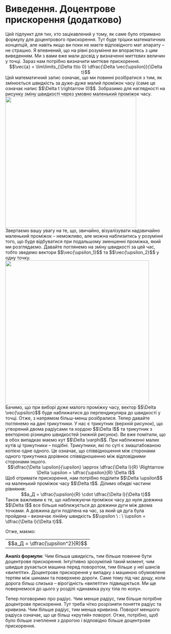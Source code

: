 # Виведення. Доцентрове прискорення (додатково)

<div class="space">Цей пiдпункт для тих, хто зацiкавлений у тому, як саме було отримано формулу для доцентрового прискорення. Тут буде трiшки математичних концепцiй, але навiть якщо ви поки не маєте вiдповiдного мат апарату – не страшно. Я впевнений, що на рiвнi розумiння ви впораєтесь з цим виведенням. Ми з вами вже мали досвiд у визначеннi миттєвих величин у точцi. Зараз нам потрiбно визначити миттєве прискорення.</div>

<div class="space" align="center">$$\vec{a} = \lim\limits_{\Delta t\to 0}  \dfrac{\Delta \vec{\upsilon}}{\Delta t}$$</div>

<div class="space">Цей математичний запис означає, що ми повиннi розiбратися з тим, як змiнюється швидкiсть за дуже-дуже малий промiжок часу (саме це означає напис $$\Delta t \rightarrow 0)$$. Зобразимо для наглядностi на рисунку змiну швидкостi через умовно маленький промiжок часу.</div>

<div class="space"><img class="image" width="410" src="https://rawgit.com/chudaol/ed-era-book-physics/master/images/chapter_3/14.png" /></div>

<div class="space">Звертаємо вашу увагу на те, що, звичайно, вiзуалiзувати надзвичайно маленький промiжок – неможливо, але можна наблизитись у розумiннi того, що буде вiдбуватися при подальшому зменшеннi промiжка, який ми розглядаємо. Давайте поглянемо на змiну швидкостi за цей час, тобто зведемо вектори $$\vec{\upsilon_1}$$ та $$\vec{\upsilon_2}$$ у одну точку.</div>

<div class="space"><img class="image" width="450" src="https://rawgit.com/chudaol/ed-era-book-physics/master/images/chapter_3/15.png" /></div>

<div class="space">Бачимо, що при виборi дуже малого промiжку часу, вектор $$\Delta \vec{\upsilon}$$ буде наближатися до перпендикуляра до швидкостi у точцi. Отже, з напрямом більш-менш розiбралися. Тепер давайте поглянемо на дані трикутники. У нас є трикутник (верхнiй рисунок), що утворений двома радiусами та хордою $$\Delta l$$ та трикутник з векторною рiзницею швидкостей (нижнiй рисунок). Ви вже помiтили, що в обох випадках маємо кут $$\Delta \varphi$$. При наближеннi малих кутiв цi трикутники – подiбнi. Трикутники, якi по сутi є змаштабованою копiєю одне одного. Це означає, що спiввiдношення мiж сторонами одного трикутника дорiвнює спiввiдношенню мiж вiдповiдними сторонами iншого.</div>

<div class="space" align="center">$$\dfrac{\Delta \upsilon}{\upsilon} \approx \dfrac{\Delta l}{R} \Rightarrow \Delta \upsilon = \dfrac{\upsilon}{R} \Delta l$$</div>

<div class="space">Щоб отримати прискорення, нам потрiбно подiлити $$\Delta \upsilon$$ на маленький промiжок часу $$\Delta t$$. Дiлимо обидвi частини рiвняння:</div>

<div class="space" align="center">$$a_Д = \dfrac{\upsilon}{R} \cdot \dfrac{\Delta l}{\Delta t}$$</div>

<div class="space">Також важливим є те, що наближуючи промiжок часу до нуля довжина $$\Delta l$$ все бiльше наближується до довжини дуги мiж двома точками. А довжина дуги подiлена на час, за який ця дуга була пройдена – визначає лiнiйну швидкiсть $$\upsilon \ : \ \upsilon = \dfrac{\Delta l}{\Delta t}$$.</div>

Отже, маємо:
<div class="space"><div class="centered-table-wrapper">
<table class="centered-table">
<tr class="eq">
<td class="eq">
<p1>$$a_Д = \dfrac{\upsilon^2}{R}$$</p1>
</td>
</tr>
</table></div></div>

<div class="space"><p class="p3"><span class="p1"><b>Аналiз формули:</b></span> Чим бiльша швидкiсть, тим бiльше повинне бути доцентрове прискорення. Iнтуiтивно зрозумiлий такий момент, чим швидше рухається машина перед поворотом, тим бiльше у неї шансiв «вилетiти». Доцентрове прискорення у випадку з машиною обумовлене тертям мiж шинами та поверхнею дороги. Саме тому пiд час дощу, коли дорога бiльш слизька – вiрогiднiсть «вилетiти» пiдвищується. Ми ще повернемося до цього у розділі «динамiка руху тiла по колу».</p></div>

<p class="p3">Тепер поговоримо про радiус. Чим менше радiус, тим бiльше потрiбне доцентрове прискорення. Тут треба чітко розрізняти поняття радiус та кривизна. Чим бiльше радiус, тим менша кривизна. Поворот меншого радiуса означає, що це бiльш «крутий» поворот. Отже, потрiбно, щоб було бiльше зчеплення з дорогою i вiдповiдно бiльше доцентрове прискорення. </p>